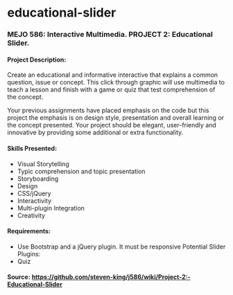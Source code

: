 # educational-slider

### MEJO 586: Interactive Multimedia. PROJECT 2: Educational Slider.

#### Project Description: 

Create an educational and informative interactive that explains a common question, issue or concept. This click through graphic will use multimedia to teach a lesson and finish with a game or quiz that test comprehension of the concept.

Your previous assignments have placed emphasis on the code but this project the emphasis is on design style, presentation and overall learning or the concept presented. Your project should be elegant, user-friendly and innovative by providing some additional or extra functionality.

#### Skills Presented:

+ Visual Storytelling
+ Typic comprehension and topic presentation
+ Storyboarding
+ Design
+ CSS/jQuery
+ Interactivity
+ Multi-plugin Integration
+ Creativity



#### Requirements:  

+ Use Bootstrap and a jQuery plugin. It must be responsive Potential Slider Plugins:
+ Quiz

#### Source: https://github.com/steven-king/j586/wiki/Project-2:-Educational-Slider
